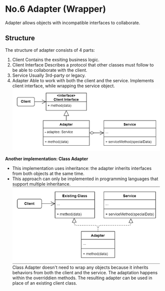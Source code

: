 # No.6 Adapter (Wrapper)
Adapter allows objects with incompatible interfaces to collaborate.

## Structure
The structure of adapter consists of 4 parts:
1. Client
  Contains the exsiting business logic.
2. Client Interface
  Describes a protocol that other classes must follow to be able to collaborate with the client.
3. Service
  Usually 3rd-party or legacy.
4. Adapter
  Able to work with both the client and the service. Implements client interface, while wrapping the service object.
![avatar](structure1.png)

**Another implementation: Class Adapter**
- This implementation uses inheritance: the adapter inherits interfaces from both objects at the same time.
- This approach can only be implemented in programming languages that support multiple inheritance.
![avatar](structure2.png)
Class Adapter doesn't need to wrap any objects because it inherits behaviors from both the client and the service. The adaptation happens within the overriddien methods. The resulting adapter can be used in place of an existing client class.


